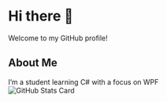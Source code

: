 # Hi there 👋

<!--
**heno-1010/heno-1010** is a ✨ _special_ ✨ repository because its `README.md` (this file) appears on your GitHub profile.

Here are some ideas to get you started:

- 🔭 I’m currently working on ...
- 🌱 I’m currently learning ...
- 👯 I’m looking to collaborate on ...
- 🤔 I’m looking for help with ...
- 💬 Ask me about ...
- 📫 How to reach me: ...
- 😄 Pronouns: ...
- ⚡ Fun fact: ...
-->
Welcome to my GitHub profile!

## About Me
I’m a student learning C# with a focus on WPF<br>
![GitHub Stats Card](https://github-readme-stats.vercel.app/api?username=heno-1010&show_icons=true&theme=cobalt)
